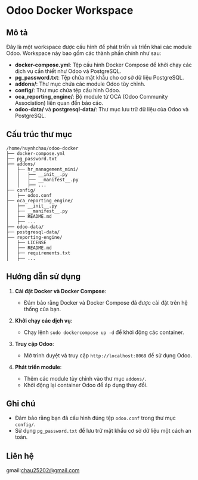 # Odoo Docker Workspace

## Mô tả

Đây là một workspace được cấu hình để phát triển và triển khai các module Odoo. Workspace này bao gồm các thành phần chính như sau:

- **docker-compose.yml**: Tệp cấu hình Docker Compose để khởi chạy các dịch vụ cần thiết như Odoo và PostgreSQL.
- **pg_password.txt**: Tệp chứa mật khẩu cho cơ sở dữ liệu PostgreSQL.
- **addons/**: Thư mục chứa các module Odoo tùy chỉnh.
- **config/**: Thư mục chứa tệp cấu hình Odoo.
- **oca_reporting_engine/**: Bộ module từ OCA (Odoo Community Association) liên quan đến báo cáo.
- **odoo-data/** và **postgresql-data/**: Thư mục lưu trữ dữ liệu của Odoo và PostgreSQL.

## Cấu trúc thư mục

```
/home/huynhchau/odoo-docker
├── docker-compose.yml
├── pg_password.txt
├── addons/
│   ├── hr_management_mini/
│   │   ├── __init__.py
│   │   ├── __manifest__.py
│   │   ├── ...
├── config/
│   ├── odoo.conf
├── oca_reporting_engine/
│   ├── __init__.py
│   ├── __manifest__.py
│   ├── README.md
│   ├── ...
├── odoo-data/
├── postgresql-data/
├── reporting-engine/
│   ├── LICENSE
│   ├── README.md
│   ├── requirements.txt
│   ├── ...
```

## Hướng dẫn sử dụng

1. **Cài đặt Docker và Docker Compose**:
   - Đảm bảo rằng Docker và Docker Compose đã được cài đặt trên hệ thống của bạn.

2. **Khởi chạy các dịch vụ**:
   - Chạy lệnh `sudo dockercompose up -d` để khởi động các container.

3. **Truy cập Odoo**:
   - Mở trình duyệt và truy cập `http://localhost:8069` để sử dụng Odoo.

4. **Phát triển module**:
   - Thêm các module tùy chỉnh vào thư mục `addons/`.
   - Khởi động lại container Odoo để áp dụng thay đổi.

## Ghi chú

- Đảm bảo rằng bạn đã cấu hình đúng tệp `odoo.conf` trong thư mục `config/`.
- Sử dụng `pg_password.txt` để lưu trữ mật khẩu cơ sở dữ liệu một cách an toàn.

## Liên hệ

gmail:chau25202@gmail.com
